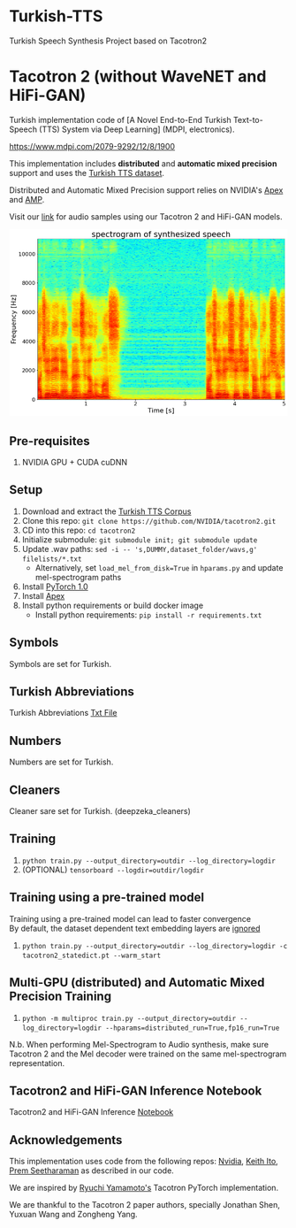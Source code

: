 # Turkish-TTS

Turkish Speech Synthesis Project based on Tacotron2

# Tacotron 2 (without WaveNET and HiFi-GAN)

Turkish implementation code of [A Novel End-to-End Turkish Text-to-Speech (TTS) System via Deep Learning]
(MDPI, electronics). 

https://www.mdpi.com/2079-9292/12/8/1900

This implementation includes **distributed** and **automatic mixed precision** support
and uses the [Turkish TTS dataset](https://drive.google.com/file/d/1YMwTLczUs9bs-0Ukg3zlxoMrnteveiiM/view).

Distributed and Automatic Mixed Precision support relies on NVIDIA's [Apex] and [AMP].

Visit our [link](https://drive.google.com/drive/folders/187kcirx-gwQLg4nfzovhX2FNrMTz9njc) for audio samples using our Tacotron 2 and 
HiFi-GAN models.

![Spectrogram of synthesized speech](1.jpg)


## Pre-requisites
1. NVIDIA GPU + CUDA cuDNN

## Setup
1. Download and extract the [Turkish TTS Corpus](https://drive.google.com/file/d/1YMwTLczUs9bs-0Ukg3zlxoMrnteveiiM/view)
2. Clone this repo: `git clone https://github.com/NVIDIA/tacotron2.git`
3. CD into this repo: `cd tacotron2`
4. Initialize submodule: `git submodule init; git submodule update`
5. Update .wav paths: `sed -i -- 's,DUMMY,dataset_folder/wavs,g' filelists/*.txt`
    - Alternatively, set `load_mel_from_disk=True` in `hparams.py` and update mel-spectrogram paths 
6. Install [PyTorch 1.0]
7. Install [Apex]
8. Install python requirements or build docker image 
    - Install python requirements: `pip install -r requirements.txt`

## Symbols
Symbols are set for Turkish.

## Turkish Abbreviations
Turkish Abbreviations [Txt File](abbreviations.txt)

## Numbers
 Numbers are set for Turkish.
 
## Cleaners
Cleaner sare set for Turkish. (deepzeka_cleaners)

## Training
1. `python train.py --output_directory=outdir --log_directory=logdir`
2. (OPTIONAL) `tensorboard --logdir=outdir/logdir`

## Training using a pre-trained model
Training using a pre-trained model can lead to faster convergence  
By default, the dataset dependent text embedding layers are [ignored]


1. `python train.py --output_directory=outdir --log_directory=logdir -c tacotron2_statedict.pt --warm_start`

## Multi-GPU (distributed) and Automatic Mixed Precision Training
1. `python -m multiproc train.py --output_directory=outdir --log_directory=logdir --hparams=distributed_run=True,fp16_run=True`


N.b.  When performing Mel-Spectrogram to Audio synthesis, make sure Tacotron 2
and the Mel decoder were trained on the same mel-spectrogram representation. 


## Tacotron2 and HiFi-GAN Inference Notebook
Tacotron2 and HiFi-GAN Inference [Notebook](https://colab.research.google.com/drive/1dxVcqe4m-AU8NAA1I1MW1N9HYBO_oii_?usp=sharing)


## Acknowledgements
This implementation uses code from the following repos: [Nvidia](https://github.com/NVIDIA/tacotron2),
[Keith Ito](https://github.com/keithito/tacotron/), 
[Prem Seetharaman](https://github.com/pseeth/pytorch-stft) as described in our code.


We are inspired by [Ryuchi Yamamoto's](https://github.com/r9y9/tacotron_pytorch)
Tacotron PyTorch implementation.

We are thankful to the Tacotron 2 paper authors, specially Jonathan Shen, Yuxuan
Wang and Zongheng Yang.


[WaveGlow]: https://drive.google.com/open?id=1rpK8CzAAirq9sWZhe9nlfvxMF1dRgFbF
[Tacotron 2]: https://drive.google.com/file/d/1c5ZTuT7J08wLUoVZ2KkUs_VdZuJ86ZqA/view?usp=sharing
[pytorch 1.0]: https://github.com/pytorch/pytorch#installation
[website]: https://nv-adlr.github.io/WaveGlow
[ignored]: https://github.com/NVIDIA/tacotron2/blob/master/hparams.py#L22
[Apex]: https://github.com/nvidia/apex
[AMP]: https://github.com/NVIDIA/apex/tree/master/apex/amp
